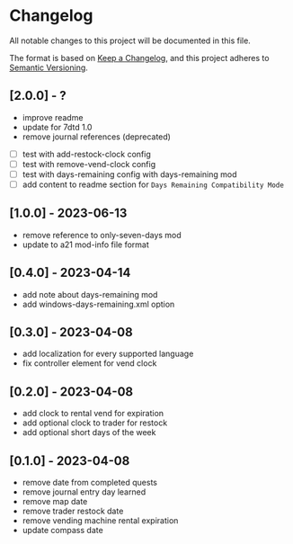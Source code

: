 # Changelog

All notable changes to this project will be documented in this file.

The format is based on [Keep a Changelog](https://keepachangelog.com/en/1.0.0/),
and this project adheres to [Semantic Versioning](https://semver.org/spec/v2.0.0.html).

## [2.0.0] - ?

- improve readme
- update for 7dtd 1.0
- remove journal references (deprecated)
- [ ] test with add-restock-clock config
- [ ] test with remove-vend-clock config
- [ ] test with days-remaining config with days-remaining mod
- [ ] add content to readme section for `Days Remaining Compatibility Mode`

## [1.0.0] - 2023-06-13

- remove reference to only-seven-days mod
- update to a21 mod-info file format

## [0.4.0] - 2023-04-14

- add note about days-remaining mod
- add windows-days-remaining.xml option

## [0.3.0] - 2023-04-08

- add localization for every supported language
- fix controller element for vend clock

## [0.2.0] - 2023-04-08

- add clock to rental vend for expiration
- add optional clock to trader for restock
- add optional short days of the week

## [0.1.0] - 2023-04-08

- remove date from completed quests
- remove journal entry day learned
- remove map date
- remove trader restock date
- remove vending machine rental expiration
- update compass date
